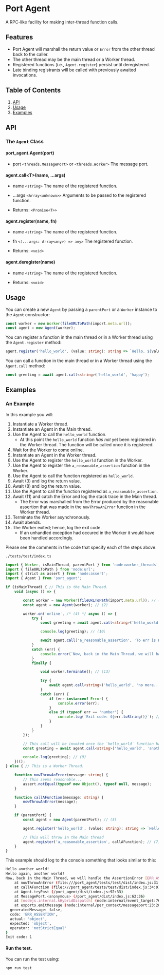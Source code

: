 # Port Agent

A RPC-like facility for making inter-thread function calls.

## Features
- Port Agent will marshall the return value or `Error` from the other thread back to the caller.
- The other thread may be the main thread or a Worker thread.
- Registered functions (i.e., `Agent.register`) persist until deregistered.
- Late binding registrants will be called with previously awaited invocations. 

## Table of Contents
1. [API](#api)
2. [Usage](#usage)
3. [Examples](#examples)

## API

### The `Agent` Class

#### port_agent.Agent(port)
- port `<threads.MessagePort>` or `<threads.Worker>` The message port.

#### agent.call\<T\>(name, ...args)
- name `<string>` The name of the registered function.
- ...args `<Array<unknown>>` Arguments to be passed to the registered function.

- Returns: `<Promise<T>>`

#### agent.register(name, fn)
- name `<string>` The name of the registered function.
- fn `<(...args: Array<any>) => any>` The registered function.

- Returns: `<void>`

#### agent.deregister(name)
- name `<string>` The name of the registered function.

- Returns: `<void>`

## Usage

You can create a new `Agent` by passing a `parentPort` or a `Worker` instance to the `Agent` constructor:

```ts
const worker = new Worker(fileURLToPath(import.meta.url));
const agent = new Agent(worker);
```

You can register a function in the main thread or in a Worker thread using the `Agent.register` method:

```ts
agent.register('hello_world', (value: string): string => `Hello, ${value} world!`);
```

You can call a function in the main thread or in a Worker thread using the `Agent.call` method:

```ts
const greeting = await agent.call<string>('hello_world', 'happy');
```

## Examples

### An Example

In this example you will:

1. Instantiate a Worker thread.
2. Instantiate an Agent in the Main thread.
3. Use the Agent to call the `hello_world` function.
    - At this point the `hello_world` function *has not* yet been registered in the Worker thread.  The function will be called once it is registered.
4. Wait for the Worker to come online.
5. Instantiate an Agent in the Worker thread.
6. Use the Agent to register the `hello_world` function in the Worker.
7. Use the Agent to register the `a_reasonable_assertion` function in the Worker.
8. Use the Agent to call the function registered as `hello_world`.
9. Await (3) and log the return value.
10. Await (8) and log the return value.
11. Use the Agent to call the function registered as `a_reasonable_assertion`.
12. Await (11) and catch the Error and log the stack trace in the Main thread.
    - The Error was marshalled from the Error produced by the reasonable assertion that was made in the `nowThrowAnError` function in the Worker thread.
13. Terminate the Worker asynchronously.
14. Await abends.
15. The Worker exited; hence, log the exit code.
    - If an unhandled exception had occured in the Worker it would have been handled accordingly.

Please see the comments in the code that specify each of the steps above.

`./tests/test/index.ts`
```ts
import { Worker, isMainThread, parentPort } from 'node:worker_threads';
import { fileURLToPath } from 'node:url';
import { strict as assert } from 'node:assert';
import { Agent } from 'port_agent';

if (isMainThread) { // This is the Main Thread.
    void (async () => {

        const worker = new Worker(fileURLToPath(import.meta.url)); // (1)
        const agent = new Agent(worker); // (2)

        worker.on('online', /* (4) */ async () => { 
            try {
                const greeting = await agent.call<string>('hello_world', 'again, another'); // (8)

                console.log(greeting); // (10)

                await agent.call('a_reasonable_assertion', 'To err is Human.'); // (11)
            }
            catch (err) {
                console.error(`Now, back in the Main Thread, we will handle the`, err); // (12)
            }
            finally {

                void worker.terminate(); // (13)

                try {
                    await agent.call<string>('hello_world', 'no more...'); // (14)
                }
                catch (err) {
                    if (err instanceof Error) {
                        console.error(err);
                    }
                    else if (typeof err == 'number') {
                        console.log(`Exit code: ${err.toString()}`); // (15)
                    }
                }
            }
        });

        // This call will be invoked once the `hello_world` function has been bound in the Worker.
        const greeting = await agent.call<string>('hello_world', 'another'); // (3)

        console.log(greeting); // (9)
    })();
} else { // This is a Worker Thread.

    function nowThrowAnError(message: string) {
        // This seems reasonable...
        assert.notEqual(typeof new Object(), typeof null, message);
    }

    function callAFunction(message: string) {
        nowThrowAnError(message);
    }

    if (parentPort) {
        const agent = new Agent(parentPort); // (5)

        agent.register('hello_world', (value: string): string => `Hello, ${value} world!`); // (6)

        // This will throw in the Main thread
        agent.register('a_reasonable_assertion', callAFunction); // (7).
    }
} 
```

This example should log to the console something that looks similar to this:

```bash
Hello another world!
Hello again, another world!
Now, back in the Main Thread, we will handle the AssertionError [ERR_ASSERTION]: To err is Human.
    at nowThrowAnError (file:///port_agent/tests/test/dist/index.js:31:16)
    at callAFunction (file:///port_agent/tests/test/dist/index.js:34:9)
    at Agent.tryPost (/port_agent/dist/index.js:92:33)
    at MessagePort.<anonymous> (/port_agent/dist/index.js:62:36)
    at [nodejs.internal.kHybridDispatch] (node:internal/event_target:762:20)
    at exports.emitMessage (node:internal/per_context/messageport:23:28) {
  generatedMessage: false,
  code: 'ERR_ASSERTION',
  actual: 'object',
  expected: 'object',
  operator: 'notStrictEqual'
}
Exit code: 1
```

#### Run the test.
You can run the test using:
```bash
npm run test
```